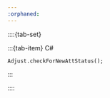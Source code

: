 ```yaml
---
:orphaned:
---
```


::::{tab-set}

:::{tab-item} C#

```{code-block} cs
Adjust.checkForNewAttStatus();
```

:::

::::


